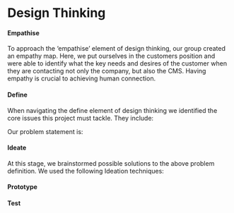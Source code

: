 <h1> Design Thinking </h1>  
<h4> Empathise </h4>  
To approach the ‘empathise’ element of design thinking, our group created an empathy map. Here, we put ourselves in the customers position and were able to identify what the key needs and desires of the customer when they are contacting not only the company, but also the CMS. Having empathy is crucial to achieving human connection.  
  
<h4> Define </h4>  
When navigating the define element of design thinking we identified the core issues this project must tackle. They include:  
  
Our problem statement is:  
  
<h4> Ideate </h4>  
At this stage, we brainstormed possible solutions to the above problem definition.  
We used the following Ideation techniques:  
  
<h4> Prototype </h4>  
  
<h4> Test </h4>

